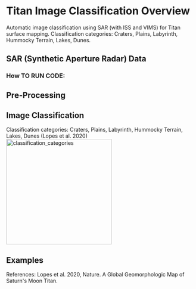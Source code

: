 # Titan Image Classification Overview

Automatic image classification using SAR (with ISS and VIMS) for Titan surface mapping. Classification categories: Craters, Plains, Labyrinth, Hummocky Terrain, Lakes, Dunes.

## SAR (Synthetic Aperture Radar) Data 

### How TO RUN CODE: 

## Pre-Processing

## Image Classification
Classification categories: Craters, Plains, Labyrinth, Hummocky Terrain, Lakes, Dunes (Lopes et al. 2020)
<img width="283" alt="classification_categories" src="https://user-images.githubusercontent.com/24469269/103071549-08764b00-4581-11eb-990d-f4c214b376b4.PNG">

## Examples

References:
Lopes et al. 2020, Nature. A Global Geomorphologic Map of Saturn's Moon Titan. 
